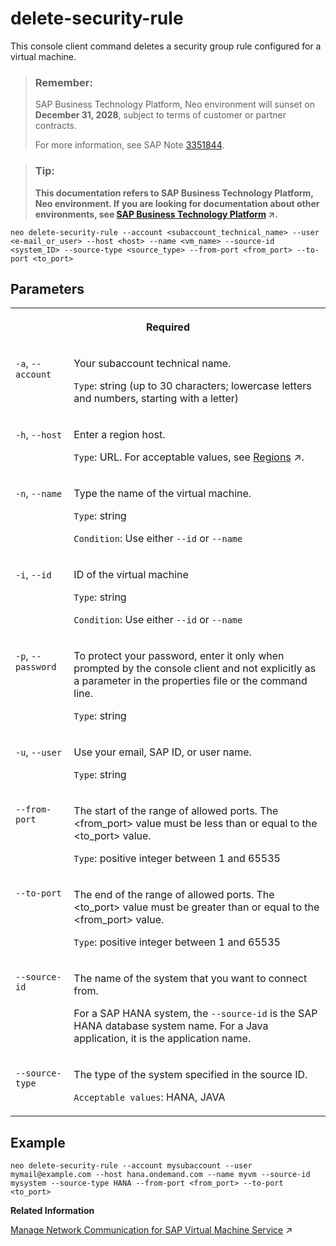 <!-- loio4ffac63a8a724cd4a14ef803eb54f8f5 -->

# delete-security-rule

This console client command deletes a security group rule configured for a virtual machine.



> ### Remember:  
> SAP Business Technology Platform, Neo environment will sunset on **December 31, 2028**, subject to terms of customer or partner contracts.
> 
> For more information, see SAP Note [3351844](https://me.sap.com/notes/3351844).

> ### Tip:  
> **This documentation refers to SAP Business Technology Platform, Neo environment. If you are looking for documentation about other environments, see [SAP Business Technology Platform](https://help.sap.com/viewer/65de2977205c403bbc107264b8eccf4b/Cloud/en-US/6a2c1ab5a31b4ed9a2ce17a5329e1dd8.html "SAP Business Technology Platform (SAP BTP) is an integrated offering comprised of four technology portfolios: database and data management, application development and integration, analytics, and intelligent technologies. The platform offers users the ability to turn data into business value, compose end-to-end business processes, and build and extend SAP applications quickly.") :arrow_upper_right:.**



```
neo delete-security-rule --account <subaccount_technical_name> --user <e-mail_or_user> --host <host> --name <vm_name> --source-id <system_ID> --source-type <source_type> --from-port <from_port> --to-port <to_port>
```



## Parameters




<table>
<tr>
<th valign="top" colspan="2">

Required

</th>
</tr>
<tr>
<td valign="top">

`-a`, `--account`

</td>
<td valign="top">

Your subaccount technical name.

`Type`: string \(up to 30 characters; lowercase letters and numbers, starting with a letter\)

</td>
</tr>
<tr>
<td valign="top">

`-h`, `--host`

</td>
<td valign="top">

Enter a region host.

`Type`: URL. For acceptable values, see [Regions](https://help.sap.com/viewer/65de2977205c403bbc107264b8eccf4b/Cloud/en-US/350356d1dc314d3199dca15bd2ab9b0e.html "You can deploy applications in different regions. Each region represents a geographical location (for example, Europe, US East) where applications, data, or services are hosted.") :arrow_upper_right:.

</td>
</tr>
<tr>
<td valign="top">

`-n`, `--name` 

</td>
<td valign="top">

Type the name of the virtual machine.

`Type`: string

`Condition`: Use either `--id` or `--name`

</td>
</tr>
<tr>
<td valign="top">

`-i`, `--id` 

</td>
<td valign="top">

ID of the virtual machine

`Type`: string

`Condition`: Use either `--id` or `--name`

</td>
</tr>
<tr>
<td valign="top">

`-p`, `--password`

</td>
<td valign="top">

To protect your password, enter it only when prompted by the console client and not explicitly as a parameter in the properties file or the command line.

`Type`: string

</td>
</tr>
<tr>
<td valign="top">

`-u`, `--user`

</td>
<td valign="top">

Use your email, SAP ID, or user name.

`Type`: string

</td>
</tr>
<tr>
<td valign="top">

`--from-port`

</td>
<td valign="top">

The start of the range of allowed ports. The <from\_port\> value must be less than or equal to the <to\_port\> value.

`Type`: positive integer between 1 and 65535

</td>
</tr>
<tr>
<td valign="top">

`--to-port`

</td>
<td valign="top">

The end of the range of allowed ports. The <to\_port\> value must be greater than or equal to the <from\_port\> value.

`Type`: positive integer between 1 and 65535

</td>
</tr>
<tr>
<td valign="top">

`--source-id`

</td>
<td valign="top">

The name of the system that you want to connect from.

For a SAP HANA system, the `--source-id` is the SAP HANA database system name. For a Java application, it is the application name.

</td>
</tr>
<tr>
<td valign="top">

`--source-type`

</td>
<td valign="top">

The type of the system specified in the source ID.

`Acceptable values`: HANA, JAVA

</td>
</tr>
</table>



## Example

```
neo delete-security-rule --account mysubaccount --user mymail@example.com --host hana.ondemand.com --name myvm --source-id mysystem --source-type HANA --from-port <from_port> --to-port <to_port>
```

**Related Information**  


[Manage Network Communication for SAP Virtual Machine Service](https://help.sap.com/viewer/c746ff81651e4b8fb6efc11146091016/Cloud/en-US/41c987c040f04c7cb6157dcc824a7762.html "You can allow communication with a virtual machine from other systems by managing security group rules in the cockpit or using console client commands. Communication between virtual machines within the same subaccount is available by default.") :arrow_upper_right:

